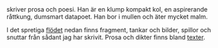 <script>
  import TitleText from "$lib/components/text/TitleText.svelte";
</script>

<TitleText>
  skriver prosa och poesi. Han är en klump kompakt kol, en aspirerande råttkung, dumsmart datapoet.
  Han bor i mullen och äter mycket malm.
</TitleText>

I det spretiga <a class="clickable" href="#sprawl">flödet</a> nedan finns fragment, tankar och bilder, spillor och snuttar från sådant jag har skrivit. Prosa och dikter finns bland <a class="clickable" href="/work">texter</a>.

<div style="padding-bottom: 1em" id="sprawl"></div>
